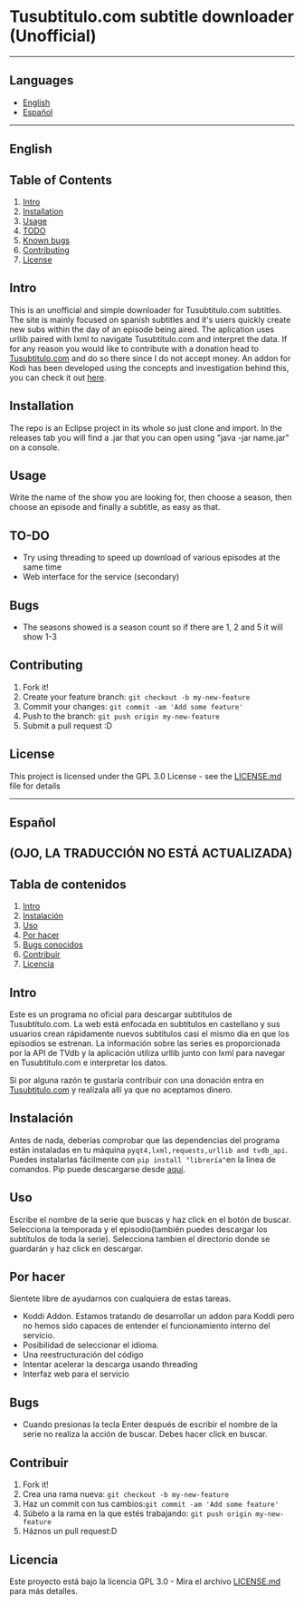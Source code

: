 # Tusubtitulo.com subtitle downloader (Unofficial)

----------

## Languages
* [English](#english)
* [Español](#español)

----------


## English

## Table of Contents
1. [Intro](#intro)
1. [Installation](#installation)
1. [Usage](#usage)
1. [TODO](#to-do)
1. [Known bugs](#bugs)
1. [Contributing](#contributing)
1. [License](#license)

## Intro
This is an unofficial and simple downloader for Tusubtitulo.com subtitles. The site is mainly focused on spanish subtitles and it's users quickly create new subs within the day of an episode being aired.
The aplication uses urllib paired with lxml to navigate Tusubtitulo.com and interpret the data.
If for any reason you would like to contribute with a donation head to [Tusubtitulo.com](https://Tusubtitulo.com/) and do so there since I do not accept money.
An addon for Kodi has been developed using the concepts and investigation behind this, you can check it out [here](https://github.com/josecurioso/service.subtitles.tusubtitulo).


## Installation
The repo is an Eclipse project in its whole so just clone and import. In the releases tab you will find a .jar that you can open using "java -jar name.jar" on a console.


## Usage
Write the name of the show you are looking for, then choose a season, then choose an episode and finally a subtitle, as easy as that.


## TO-DO

- Try using threading to speed up download of various episodes at the same time
- Web interface for the service (secondary)

## Bugs
- The seasons showed is a season count so if there are 1, 2 and 5 it will show 1-3

## Contributing

1. Fork it!
2. Create your feature branch: `git checkout -b my-new-feature`
3. Commit your changes: `git commit -am 'Add some feature'`
4. Push to the branch: `git push origin my-new-feature`
5. Submit a pull request :D

## License
This project is licensed under the GPL 3.0 License - see the [LICENSE.md](LICENSE.md) file for details


----------

## Español
## (OJO, LA TRADUCCIÓN NO ESTÁ ACTUALIZADA)

## Tabla de contenidos
1. [Intro](#intro)
1. [Instalación](#instalación)
1. [Uso](#uso)
1. [Por hacer](#porhacer)
1. [Bugs conocidos](#bugs)
1. [Contribuir](#contribuir)
1. [Licencia](#licencia)

## Intro
Este es un  programa no oficial  para descargar subtítulos de Tusubtitulo.com. La web está enfocada en subtítulos en castellano y sus usuarios crean rápidamente nuevos subtítulos casi el mismo día en que los episodios se estrenan. La información sobre las series es proporcionada por la API de TVdb y la aplicación utiliza urllib junto con lxml para navegar en Tusubtitulo.com e interpretar los datos.

Si por alguna razón te gustaría contribuir con una donación entra en [Tusubtitulo.com](https://Tusubtitulo.com/) y realízala allí ya que no aceptamos dinero.



## Instalación
Antes de nada, deberías comprobar que las dependencias del programa están instaladas en tu máquina `pyqt4,lxml,requests,urllib and tvdb_api`. Puedes instalarlas fácilmente con `pip install "librería"`en la linea de comandos. Pip puede descargarse desde [aquí](http://www.pip-installer.org/en/latest/installing.html).

## Uso
Escribe el nombre de la serie que buscas y haz click en el botón de buscar. Selecciona la temporada y el episodio(también puedes descargar los subtítulos de toda la serie). Selecciona tambien el directorio donde se guardarán y haz click en descargar.

## Por hacer
Sientete libre de ayudarnos con cualquiera de estas tareas.

- Koddi Addon. Estamos tratando de desarrollar un addon para Koddi pero no hemos sido capaces de entender el funcionamiento interno del servicio.
- Posibilidad de seleccionar el idioma.
- Una reestructuración del código
- Intentar acelerar la descarga usando threading
- Interfaz web para el servicio

## Bugs
- Cuando presionas la tecla Enter después de escribir el nombre de la serie no realiza la acción de buscar. Debes hacer click en buscar.

## Contribuir

1. Fork it!
2. Crea una rama nueva: `git checkout -b my-new-feature`
3. Haz un commit con tus cambios:`git commit -am 'Add some feature'`
4. Súbelo a la rama en la que estés trabajando: `git push origin my-new-feature`
5. Háznos un pull request:D

## Licencia
Este proyecto está bajo la licencia GPL 3.0 - Mira el archivo [LICENSE.md](LICENSE.md) para más detalles.

